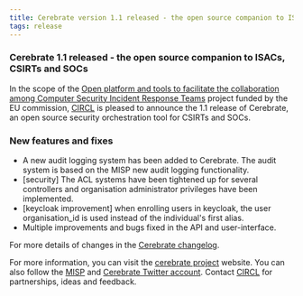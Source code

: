 ```yaml
---
title: Cerebrate version 1.1 released - the open source companion to ISACs, CSIRTs and SOCs 
tags: release 
---
```


### Cerebrate 1.1 released - the open source companion to ISACs, CSIRTs and SOCs

In the scope of the [Open platform and tools to facilitate the collaboration among Computer Security Incident Response Teams](https://www.enisa.europa.eu/news/enisa-news/open-platform-and-tools-to-facilitate-the-collaboration-among-computer-security-incident-response-teams) project funded by the EU commission, [CIRCL](https://www.circl.lu/) is pleased to announce the 1.1 release of Cerebrate, an open source security orchestration tool for CSIRTs and SOCs.

### New features and fixes

- A new audit logging system has been added to Cerebrate. The audit system is based on the MISP new audit logging functionality. 
- [security] The ACL systems have been tightened up for several controllers and organisation administrator privileges have been implemented.
- [keycloak improvement]  when enrolling users in keycloak, the user organisation_id is used instead of the individual's first alias. 
- Multiple improvements and bugs fixed in the API and user-interface.

For more details of changes in the [Cerebrate changelog](https://www.cerebrate-project.org/Changelog.txt).

For more information, you can visit the [cerebrate project](https://www.cerebrate-project.org) website. You can also follow the [MISP](https://twitter.com/MISPProject) and [Cerebrate Twitter account](https://twitter.com/cerebrateproje1). Contact [CIRCL](https://www.circl.lu/contact/) for partnerships, ideas and feedback.

